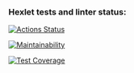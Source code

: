 ### Hexlet tests and linter status:
[![Actions Status](https://github.com/BoLjshOJ/java-project-lvl1/workflows/hexlet-check/badge.svg)](https://github.com/BoLjshOJ/java-project-lvl1/actions)

[![Maintainability](https://api.codeclimate.com/v1/badges/a99a88d28ad37a79dbf6/maintainability)](https://codeclimate.com/github/BoLjshOJ/java-project-lvl1/maintainability)

[![Test Coverage](https://api.codeclimate.com/v1/badges/a99a88d28ad37a79dbf6/test_coverage)](https://codeclimate.com/github/BoLjshOJ/java-project-lvl1/test_coverage)
